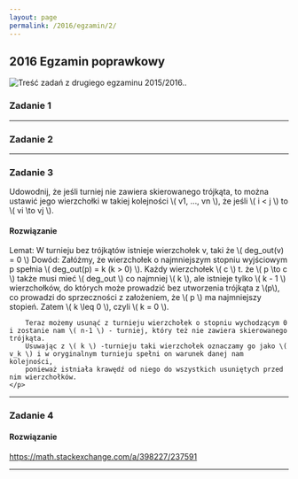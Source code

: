 ```yaml
---
layout: page
permalink: /2016/egzamin/2/
---
```


## 2016 Egzamin poprawkowy

![Treść zadań z drugiego egzaminu 2015/2016.](http://i.imgur.com/wXxtskpg.jpg).

### Zadanie 1

---

### Zadanie 2

---

### Zadanie 3

Udowodnij, że jeśli turniej nie zawiera skierowanego trójkąta, to można ustawić jego wierzchołki w takiej kolejności \\( v1, …, vn \\), że jeśli \\( i < j \\) to \\( vi \\to vj \\).

<div data-collapse>
  <h4 class="collapsible">Rozwiązanie</h4>
  <div class="solution">
    <p>
        Lemat: W turnieju bez trójkątów istnieje wierzchołek v, taki że \( deg_out(v) = 0 \)
        Dowód:
        Załóżmy, że wierzchołek o najmniejszym stopniu wyjściowym p spełnia \( deg_out(p) = k (k > 0) \).
        Każdy wierzchołek \( c \) t. że \( p \to c \) także musi mieć \( deg_out \) co najmniej \( k \), ale istnieje
        tylko \( k - 1 \) wierzchołków, do których może prowadzić bez utworzenia trójkąta z \(p\), co prowadzi do sprzeczności z założeniem, że \( p \) ma najmniejszy stopień. Zatem \( k \leq 0 \), czyli \( k = 0 \).

        Teraz możemy usunąć z turnieju wierzchołek o stopniu wychodzącym 0 i zostanie nam \( n-1 \) - turniej, który też nie zawiera skierowanego trójkąta.
        Usuwając z \( k \) -turnieju taki wierzchołek oznaczamy go jako \( v_k \) i w oryginalnym turnieju spełni on warunek danej nam kolejności,
        ponieważ istniała krawędź od niego do wszystkich usuniętych przed nim wierzchołków.
    </p>
  </div>
</div>


---

### Zadanie 4

<div data-collapse>
  <h4 class="collapsible">Rozwiązanie</h4>
  <div class="solution">
    <p>
      <a href="https://math.stackexchange.com/a/398227/237591">
        https://math.stackexchange.com/a/398227/237591
      </a>
    </p>
  </div>
</div>


---

